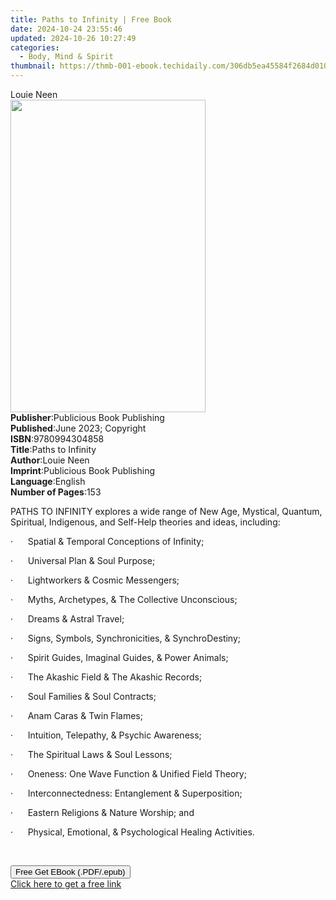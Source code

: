 ```yaml
---
title: Paths to Infinity | Free Book
date: 2024-10-24 23:55:46
updated: 2024-10-26 10:27:49
categories:
  - Body, Mind & Spirit
thumbnail: https://thmb-001-ebook.techidaily.com/306db5ea45584f2684d010a77c49c989a3ab4959b47d8d164554ee5627319228.jpg
---
```

<main id="book-container">
  <div class="flex flex-col">
    <div class="book-brief flex-1 py-6 px-4 sm:p-6 md:py-10 md:px-8">
      <!-- brief-->
      <div class="book-brief-main">Louie Neen</div>
    </div>
    <div
      class="book-meta-info flex-1 grid gap-4 col-start-1 col-end-3 row-start-1 sm:mb-6 sm:grid-cols-4 lg:gap-6 lg:col-start-2 lg:row-end-6 lg:row-span-6 lg:mb-0"
    >
      <div
        class="book-meta-info-left place-content-center mt-4 p-4 text-sm leading-6 col-start-2 col-span-2 dark:text-slate-400"
      >
        <img
          class="w-full h-500 object-cover rounded-lg sm:h-255 sm:col-span-2 lg:col-span-full"
          src="https://img-001-ebook.techidaily.com/b678a38207ec551e41145cbbefd0ee514b90755adda0a671ea92a90327ad2e8f.jpg"
          alt=""
          width="312"
          height="500"
        />
      </div>
      <div
        class="book-meta-info-right mt-2 col-start-1 row-start-2 col-span-3 self-center"
      >
        <!-- meta data  -->
        <div class="flex flex-col px-4 md:px-8">
          <div class="flex-1">
            <strong>Publisher</strong>:<span class="px-2"
              >Publicious Book Publishing</span
            >
          </div>
          <div class="flex-1">
            <strong>Published</strong>:<span class="px-2"
              >June 2023; Copyright</span
            >
          </div>
          <div class="flex-1">
            <strong>ISBN</strong>:<span class="px-2">9780994304858</span>
          </div>
          <div class="flex-1">
            <strong>Title</strong>:<span class="px-2">Paths to Infinity</span>
          </div>
          <div class="flex-1">
            <strong>Author</strong>:<span class="px-2">Louie Neen</span>
          </div>
          <div class="flex-1">
            <strong>Imprint</strong>:<span class="px-2"
              >Publicious Book Publishing</span
            >
          </div>
          <div class="flex-1">
            <strong>Language</strong>:<span class="px-2">English</span>
          </div>
          <div class="flex-1">
            <strong>Number of Pages</strong>:<span class="px-2">153</span>
          </div>
        </div>
      </div>
    </div>
    <div class="book-description flex-1 py-6 px-4 sm:p-6 md:py-10 md:px-8">
      <div class="book-description-main">
        <div accordion-content="" id="description">
          <p class="ql-align-justify">
            PATHS TO INFINITY explores a wide range of New Age, Mystical,
            Quantum, Spiritual, Indigenous, and Self-Help theories and ideas,
            including:
          </p>
          <p class="ql-align-justify">
            ·&nbsp;&nbsp;&nbsp;&nbsp;&nbsp;&nbsp;Spatial &amp; Temporal
            Conceptions of Infinity;
          </p>
          <p class="ql-align-justify">
            ·&nbsp;&nbsp;&nbsp;&nbsp;&nbsp;&nbsp;Universal Plan &amp; Soul
            Purpose;
          </p>
          <p class="ql-align-justify">
            ·&nbsp;&nbsp;&nbsp;&nbsp;&nbsp;&nbsp;Lightworkers &amp; Cosmic
            Messengers;
          </p>
          <p class="ql-align-justify">
            ·&nbsp;&nbsp;&nbsp;&nbsp;&nbsp;&nbsp;Myths, Archetypes, &amp; The
            Collective Unconscious;
          </p>
          <p class="ql-align-justify">
            ·&nbsp;&nbsp;&nbsp;&nbsp;&nbsp;&nbsp;Dreams &amp; Astral Travel;
          </p>
          <p class="ql-align-justify">
            ·&nbsp;&nbsp;&nbsp;&nbsp;&nbsp;&nbsp;Signs, Symbols,
            Synchronicities, &amp; SynchroDestiny;
          </p>
          <p class="ql-align-justify">
            ·&nbsp;&nbsp;&nbsp;&nbsp;&nbsp;&nbsp;Spirit Guides, Imaginal Guides,
            &amp; Power Animals;
          </p>
          <p class="ql-align-justify">
            ·&nbsp;&nbsp;&nbsp;&nbsp;&nbsp;&nbsp;The Akashic Field &amp; The
            Akashic Records;
          </p>
          <p class="ql-align-justify">
            ·&nbsp;&nbsp;&nbsp;&nbsp;&nbsp;&nbsp;Soul Families &amp; Soul
            Contracts;
          </p>
          <p class="ql-align-justify">
            ·&nbsp;&nbsp;&nbsp;&nbsp;&nbsp;&nbsp;Anam Caras &amp; Twin Flames;
          </p>
          <p class="ql-align-justify">
            ·&nbsp;&nbsp;&nbsp;&nbsp;&nbsp;&nbsp;Intuition, Telepathy, &amp;
            Psychic Awareness;
          </p>
          <p class="ql-align-justify">
            ·&nbsp;&nbsp;&nbsp;&nbsp;&nbsp;&nbsp;The Spiritual Laws &amp; Soul
            Lessons;
          </p>
          <p class="ql-align-justify">
            ·&nbsp;&nbsp;&nbsp;&nbsp;&nbsp;&nbsp;Oneness: One Wave Function
            &amp; Unified Field Theory;
          </p>
          <p class="ql-align-justify">
            ·&nbsp;&nbsp;&nbsp;&nbsp;&nbsp;&nbsp;Interconnectedness:
            Entanglement &amp; Superposition;
          </p>
          <p class="ql-align-justify">
            ·&nbsp;&nbsp;&nbsp;&nbsp;&nbsp;&nbsp;Eastern Religions &amp; Nature
            Worship; and
          </p>
          <p class="ql-align-justify">
            ·&nbsp;&nbsp;&nbsp;&nbsp;&nbsp;&nbsp;Physical, Emotional, &amp;
            Psychological Healing Activities.
          </p>
          <p><br /></p>
        </div>
        <div class="accordion-fader"></div>
      </div>
    </div>
    <div class="book-excerpts flex-1 py-6 px-4 sm:p-6 md:py-10 md:px-8"></div>
    <div
      class="book-about-author flex-1 py-6 px-4 sm:p-6 md:py-10 md:px-8"
    ></div>
    <div class="book-free-get flex-1 py-6 px-4 sm:p-6 md:py-10 md:px-8">
      <button
        id="btn-free-get"
        class="bg-blue-500 hover:bg-blue-700 text-white font-bold py-2 px-4 rounded"
      >
        Free Get EBook (.PDF/.epub)
      </button>
      <div id="countdown-display" class="px-2 text-lg mt-2"></div>
      <a
        id="free-link"
        class="hidden bg-blue-500 hover:bg-blue-700 text-white font-bold py-2 px-4 rounded"
        href="https://www.ebooks.com/en-us/book/210912761/paths-to-infinity/louie-neen/"
        target="_blank"
        >Click here to get a free link</a
      >
    </div>
    <script>
      let countdownTime = 0;
      let countdownInterval = null;
      document
        .getElementById('btn-free-get')
        .addEventListener('click', startCountdown);
      function startCountdown() {
        countdownTime = new Date().getTime() + 60000 * 3;
        countdownInterval = setInterval(updateCountdown, 1000);
        document.getElementById('btn-free-get').disabled = true;
        document
          .getElementById('btn-free-get')
          .classList.add('bg-gray-500', 'cursor-not-allowed');
      }
      function updateCountdown() {
        let currentTime = new Date().getTime();
        let timeLeft = countdownTime - currentTime;
        let secondsLeft = Math.floor(timeLeft / 1000);
        document.getElementById('countdown-display').innerHTML =
          `Remaining time: ${secondsLeft} seconds.`;
        if (secondsLeft <= 0) {
          clearInterval(countdownInterval);
          document.getElementById('btn-free-get').classList.add('hidden');
          document.getElementById('free-link').classList.remove('hidden');
          document.getElementById('countdown-display').innerHTML = '';
        }
      }
    </script>
  </div>
</main>
